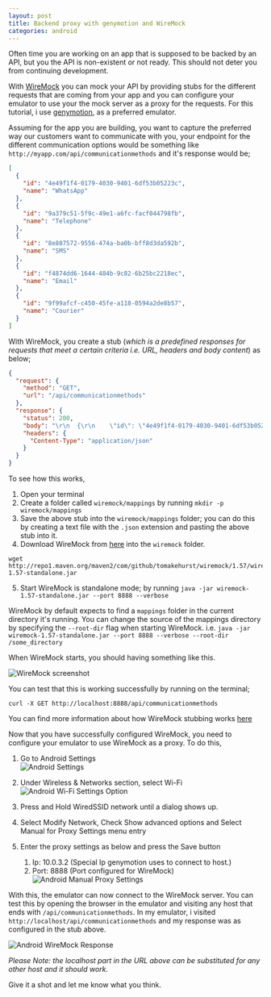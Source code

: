 ```yaml
---
layout: post
title: Backend proxy with genymotion and WireMock
categories: android
---
```


Often time you are working on an app that is supposed to be backed by an API, but you the API is non-existent or not ready. This should not deter you from continuing development.

With [WireMock](http://wiremock.org/) you can mock your API by providing stubs for the different requests that are coming from your app and you can configure your emulator to use your the mock server as a proxy for the requests. For this tutorial, i use [genymotion](https://www.genymotion.com/), as a preferred emulator.

Assuming for the app you are building, you want to capture the preferred way our customers want to communicate with you, your endpoint for the different communication options would be something like `http://myapp.com/api/communicationmethods` and it's response would be;

```json
[
  {
    "id": "4e49f1f4-0179-4030-9401-6df53b05223c",
    "name": "WhatsApp"
  },
  {
    "id": "9a379c51-5f9c-49e1-a6fc-facf044798fb",
    "name": "Telephone"
  },
  {
    "id": "8e807572-9556-474a-ba0b-bff8d3da592b",
    "name": "SMS"
  },
  {
    "id": "f4874dd6-1644-484b-9c82-6b25bc2218ec",
    "name": "Email"
  },
  {
    "id": "9f99afcf-c450-45fe-a118-0594a2de8b57",
    "name": "Courier"
  }
]
```

With WireMock, you create a stub (*which is a predefined responses for requests that meet a certain criteria i.e. URL, headers and body content*) as below;

```json
{
  "request": {
    "method": "GET",
    "url": "/api/communicationmethods"
  },
  "response": {
    "status": 200,
    "body": "\r\n  {\r\n    \"id\": \"4e49f1f4-0179-4030-9401-6df53b05223c\",\r\n    \"name\": \"WhatsApp\"\r\n  },\r\n  {\r\n    \"id\": \"9a379c51-5f9c-49e1-a6fc-facf044798fb\",\r\n    \"name\": \"Telephone\"\r\n  },\r\n  {\r\n    \"id\": \"8e807572-9556-474a-ba0b-bff8d3da592b\",\r\n    \"name\": \"SMS\"\r\n  },\r\n  {\r\n    \"id\": \"f4874dd6-1644-484b-9c82-6b25bc2218ec\",\r\n    \"name\": \"Email\"\r\n  },\r\n  {\r\n    \"id\": \"9f99afcf-c450-45fe-a118-0594a2de8b57\",\r\n    \"name\": \"Courier\"\r\n  }\r\n]",
    "headers": {
      "Content-Type": "application/json"
    }
  }
}
```

To see how this works,

1. Open your terminal
2. Create a folder called `wiremock/mappings` by running `mkdir -p wiremock/mappings`
3. Save the above stub into the `wiremock/mappings` folder; you can do this by creating a text file with the `.json` extension and pasting the above stub into it.
4. Download WireMock from [here](http://repo1.maven.org/maven2/com/github/tomakehurst/wiremock/1.57/wiremock-1.57-standalone.jar) into the `wiremock` folder.
```
wget http://repo1.maven.org/maven2/com/github/tomakehurst/wiremock/1.57/wiremock-1.57-standalone.jar
```
5. Start WireMock is standalone mode; by running `java -jar wiremock-1.57-standalone.jar --port 8888 --verbose`

WireMock by default expects to find a `mappings` folder in the current directory it's running. You can change the source of the mappings directory by specifying the `--root-dir` flag when starting WireMock. i.e.
`java -jar wiremock-1.57-standalone.jar --port 8888 --verbose --root-dir /some_directory`

When WireMock starts, you should having something like this.

![WireMock screenshot](/images/wiremock-screenshot.png)

You can test that this is working successfully by running on the terminal;

`curl -X GET http://localhost:8888/api/communicationmethods`

You can find more information about how WireMock stubbing works [here](http://wiremock.org/stubbing.html)


Now that you have successfully configured WireMock, you need to configure your emulator to use WireMock as a proxy. To do this,

1. Go to Android Settings  
![Android Settings](/images/backend-proxy-android-settings.png)

2. Under Wireless & Networks section, select Wi-Fi  
![Android Wi-Fi Settings Option](/images/backend-proxy-android-wifi-settings-menu.png)

3. Press and Hold WiredSSID network until a dialog shows up.
4. Select Modify Network, Check Show advanced options and Select Manual for Proxy Settings menu entry
7. Enter the proxy settings as below and press the Save button  
    1. Ip: 10.0.3.2 (Special Ip genymotion uses to connect to host.)
    2. Port: 8888 (Port configured for WireMock)
![Android Manual Proxy Settings](/images/backend-proxy-android-proxy-settings.png)

With this, the emulator can now connect to the WireMock server. You can test this by opening the browser in the emulator and visiting any host that ends with `/api/communicationmethods`. In my emulator, i visited `http://localhost/api/communicationmethods` and my response was as configured in the stub above.

![Android WireMock Response](/images/backend-proxy-android-browser-response.png)

*Please Note: the localhost part in the URL above can be substituted for any other host and it should work.*

Give it a shot and let me know what you think.
